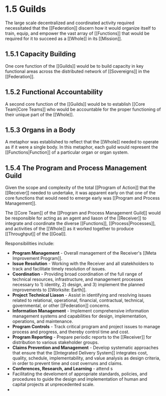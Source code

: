 # 1.5 Guilds
The large scale decentralized and coordinated activity required necessitated that the [[Federation]] discern how it would organize itself to train, equip, and empower the vast array of [[Functions]] that would be required for it to succeed as a [[Whole]] in its [[Mission]]. 

## 1.5.1 Capacity Building 
One core function of the [[Guilds]] would be to build capacity in key functional areas across the distributed network of [[Sovereigns]] in the [[Federation]]. 

## 1.5.2 Functional Accountability
A second core function of the [[Guilds]] would be to establish [[Core Team|Core Teams]] who would be accountable for the proper functioning of their unique part of the [[Whole]].  

## 1.5.3 Organs in a Body
A metaphor was established to reflect that the [[Whole]] needed to operate as if it were a single body. In this metaphor, each guild would represent the [[Functions|Function]] of a particular organ or organ system. 

## 1.5.4 The Program and Process Management Guild
Given the scope and complexity of the total [[Program of Action]] that the [[Receiver]] needed to undertake, it was apparent early on that one of the core functions that would need to emerge early was [[Program and Process Management]]. 

The [[Core Team]] of the [[Program and Process Management Guild]] would be responsible for acting as an agent and liason of the [[Receiver]] to integrate and coordinate the diverse [[Functions]], [[Process|Processes]], and activities of the [[Whole]] as it worked together to produce [[Throughput]] of the [[Goal]]. 

Responsibilities include: 

- **Program Management** - Overall management of the Receiver's [[Meta Improvement Program]]. 
- **Issue Resolution** - Working with the Receiver and all statekholders to track and facilitate timely resolution of issues. 
- **Coordination** - Providing broad coordination of the full range of technical resources, infrastructure, and management processes necessary to 1) identity, 2) design, and 3) implement the planned improvements to [[Worksite: Earth]].    
- **Project Technical Liason** - Assist in identifying and resolving issues related to relational, operational, financial, contractual, technical, governmental, or other [[Federation]] concerns. 
- **Information Management** - Implement comprehensive information management systems and capabilities for design, implementation, operations, and maintenance. 
- **Program Controls** - Track critical program and project issues to manage process and progress, and thereby control time and cost. 
- **Program Reporting** - Prepare periodic reports to the [[Receiver]] for distribution to various stakeholder groups. 
- **Claims Prevention and Management** - Develop systematic approaches that ensure that the [[Integrated Delivery System]] integrates cost, quality, schedule, implementability, and value analysis as design criteria, in order to prevent time and cost overruns and claims. 
- **Conferences, Research, and Learning** - attend s
- Facilitating the develoment of appropriate standards, policies, and procedures to guide the design and implementation of human and capital projects at unprecedented scale. 
- 